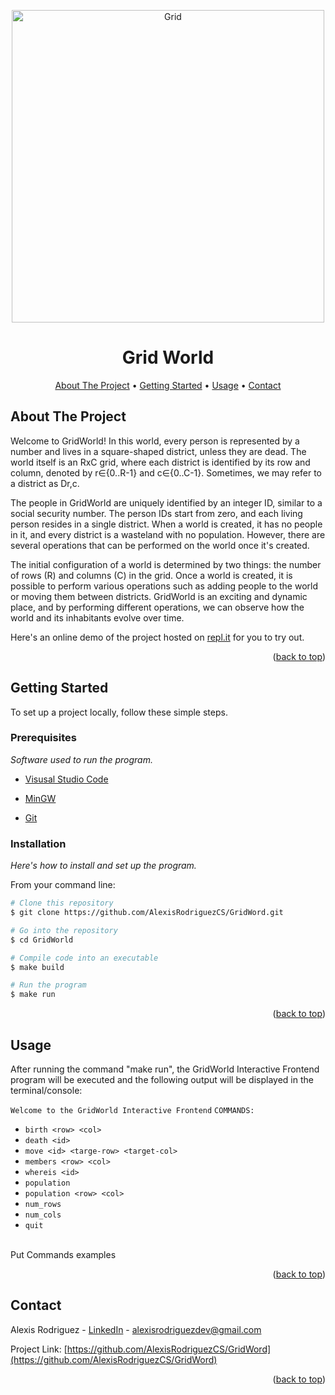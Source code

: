 <a name="readme-top"></a>

<p align="center">
  <img src="https://raw.githubusercontent.com/AlexisRodriguezCS/GridWord/main/Images/Grid.jpg" alt="Grid" style="display:block;margin:auto;" height="500">
</p>
<h1 align="center">Grid World</h1>

<!-- TABLE OF CONTENTS -->
<p align="center">
  <a href="#about">About The Project</a> •
  <a href="#getting-started">Getting Started</a> •
  <a href="#usage">Usage</a> •
  <a href="#contact">Contact</a>
</p>

<!-- ABOUT THE PROJECT -->
<a name="about"></a>
## About The Project

Welcome to GridWorld! In this world, every person is represented by a number and lives in a square-shaped district, unless they are dead. The world itself is an RxC grid, where each district is identified by its row and column, denoted by r∈{0..R-1} and c∈{0..C-1}. Sometimes, we may refer to a district as Dr,c.

The people in GridWorld are uniquely identified by an integer ID, similar to a social security number. The person IDs start from zero, and each living person resides in a single district. When a world is created, it has no people in it, and every district is a wasteland with no population. However, there are several operations that can be performed on the world once it's created.

The initial configuration of a world is determined by two things: the number of rows (R) and columns (C) in the grid. Once a world is created, it is possible to perform various operations such as adding people to the world or moving them between districts. GridWorld is an exciting and dynamic place, and by performing different operations, we can observe how the world and its inhabitants evolve over time.

Here's an online demo of the project hosted on [repl.it](https://replit.com/@Alexisrz/Grid-World) for you to try out.

<p align="right">(<a href="#readme-top">back to top</a>)</p>

<!-- GETTING STARTED -->
<a name="getting-started"></a>
## Getting Started

To set up a project locally, follow these simple steps.

### Prerequisites

_Software used to run the program._
* [Visusal Studio Code](https://code.visualstudio.com/)

* [MinGW](https://sourceforge.net/projects/mingw/)

* [Git](https://git-scm.com/)

### Installation
_Here's how to install and set up the program._

From your command line:

```bash
# Clone this repository
$ git clone https://github.com/AlexisRodriguezCS/GridWord.git

# Go into the repository
$ cd GridWorld

# Compile code into an executable
$ make build

# Run the program
$ make run
```

<p align="right">(<a href="#readme-top">back to top</a>)</p>

<!-- USAGE -->
<a name="usage"></a>
## Usage

After running the command "make run", the GridWorld Interactive Frontend program will be executed and the following output will be displayed in the terminal/console:

`Welcome to the GridWorld Interactive Frontend`
`COMMANDS:`

- `birth <row> <col>`
- `death <id>`
- `move <id> <targe-row> <target-col>`
- `members <row> <col>`
- `whereis <id>`
- `population`
- `population <row> <col>`
- `num_rows`
- `num_cols`
- `quit`

<br>
Put Commands examples

<p align="right">(<a href="#readme-top">back to top</a>)</p>

<!-- CONTACT -->
<a name="contact"></a>
## Contact

Alexis Rodriguez - [LinkedIn](https://www.linkedin.com/in/alexisrodriguezcs/) - alexisrodriguezdev@gmail.com

Project Link: [https://github.com/AlexisRodriguezCS/GridWord](https://github.com/AlexisRodriguezCS/GridWord)

<p align="right">(<a href="#readme-top">back to top</a>)</p>
